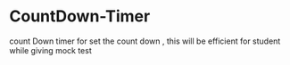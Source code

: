 # CountDown-Timer
count Down timer for set the count down , this  will be efficient for student while giving mock test
